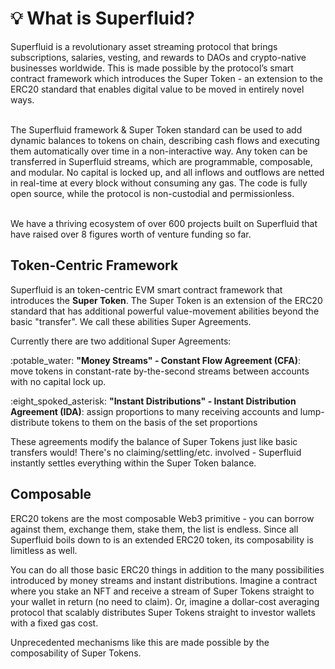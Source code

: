 # 💡 What is Superfluid?

Superfluid is a revolutionary asset streaming protocol that brings subscriptions, salaries, vesting, and rewards to DAOs and crypto-native businesses worldwide. This is made possible by the protocol’s smart contract framework which introduces the Super Token - an extension to the ERC20 standard that enables digital value to be moved in entirely novel ways.

\
The Superfluid framework & Super Token standard can be used to add dynamic balances to tokens on chain, describing cash flows and executing them automatically over time in a non-interactive way. Any token can be transferred in Superfluid streams, which are programmable, composable, and modular. No capital is locked up, and all inflows and outflows are netted in real-time at every block without consuming any gas. The code is fully open source, while the protocol is non-custodial and permissionless.

\
We have a thriving ecosystem of over 600 projects built on Superfluid that have raised over 8 figures worth of venture funding so far.

## Token-Centric Framework

Superfluid is an token-centric EVM smart contract framework that introduces the **Super Token**. The Super Token is an extension of the ERC20 standard that has additional powerful value-movement abilities beyond the basic "transfer". We call these abilities Super Agreements.

Currently there are two additional Super Agreements:

:potable\_water: **"Money Streams" - Constant Flow Agreement (CFA)**: move tokens in constant-rate by-the-second streams between accounts with no capital lock up.

:eight\_spoked\_asterisk: **"Instant Distributions" - Instant Distribution Agreement (IDA)**: assign proportions to many receiving accounts and lump-distribute tokens to them on the basis of the set proportions

These agreements modify the balance of Super Tokens just like basic transfers would! There's no claiming/settling/etc. involved - Superfluid instantly settles everything within the Super Token balance.

## Composable

ERC20 tokens are the most composable Web3 primitive - you can borrow against them, exchange them, stake them, the list is endless. Since all Superfluid boils down to is an extended ERC20 token, its composability is limitless as well.

You can do all those basic ERC20 things in addition to the many possibilities introduced by money streams and instant distributions. Imagine a contract where you stake an NFT and receive a stream of Super Tokens straight to your wallet in return (no need to claim). Or, imagine a dollar-cost averaging protocol that scalably distributes Super Tokens straight to investor wallets with a fixed gas cost.

Unprecedented mechanisms like this are made possible by the composability of Super Tokens.
